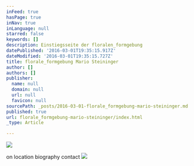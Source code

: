 ```yaml
---
inFeed: true
hasPage: true
inNav: true
inLanguage: null
starred: false
keywords: []
description: Einstiegsseite der floralen_formgebung
datePublished: '2016-03-01T19:35:15.917Z'
dateModified: '2016-03-01T19:35:15.727Z'
title: florale_formgebung Mario Steininger
author: []
authors: []
publisher:
  name: null
  domain: null
  url: null
  favicon: null
sourcePath: _posts/2016-03-01-florale_formgebung-mario-steininger.md
published: true
url: florale_formgebung-mario-steininger/index.html
_type: Article

---
```

![](https://the-grid-user-content.s3-us-west-2.amazonaws.com/7fb94107-0fc2-4c24-9dea-9723dca3b6d8.jpg)

on location biography contact ![](https://the-grid-user-content.s3-us-west-2.amazonaws.com/a2763b15-2a21-4598-adb3-912b6f392133.gif)